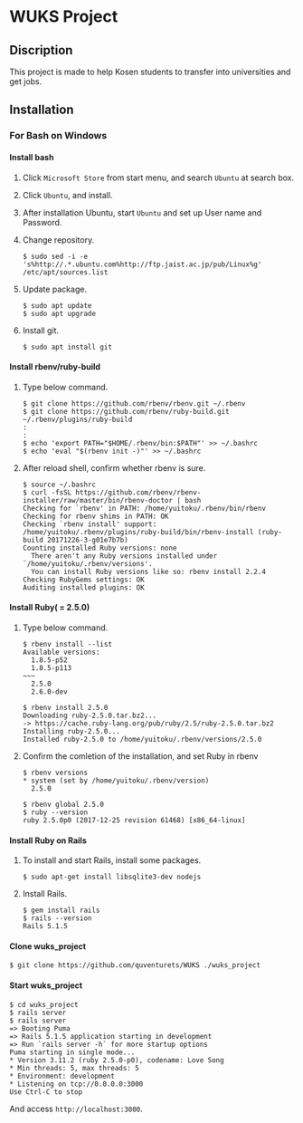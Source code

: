 # WUKS Project

## Discription
This project is made to help Kosen students to transfer into universities and get jobs.

## Installation

### For Bash on Windows
#### Install bash
1. Click `Microsoft Store` from start menu, and search `Ubuntu` at search box.

1. Click `Ubuntu`, and install.

1. After installation Ubuntu, start `Ubuntu` and set up User name and Password.

1. Change repository.
   
   ```
   $ sudo sed -i -e 's%http://.*.ubuntu.com%http://ftp.jaist.ac.jp/pub/Linux%g' /etc/apt/sources.list
   ```
1. Update package.

   ```
   $ sudo apt update
   $ sudo apt upgrade
   ```

1. Install git.

   ```
   $ sudo apt install git
   ```
   

#### Install rbenv/ruby-build
1. Type below command.
   
   ```
   $ git clone https://github.com/rbenv/rbenv.git ~/.rbenv
   $ git clone https://github.com/rbenv/ruby-build.git ~/.rbenv/plugins/ruby-build
   :
   :
   $ echo 'export PATH="$HOME/.rbenv/bin:$PATH"' >> ~/.bashrc
   $ echo 'eval "$(rbenv init -)"' >> ~/.bashrc
   ```
   
1. After reload shell, confirm whether rbenv is sure.

   ```
   $ source ~/.bashrc
   $ curl -fsSL https://github.com/rbenv/rbenv-installer/raw/master/bin/rbenv-doctor | bash
   Checking for `rbenv' in PATH: /home/yuitoku/.rbenv/bin/rbenv
   Checking for rbenv shims in PATH: OK
   Checking `rbenv install' support: /home/yuitoku/.rbenv/plugins/ruby-build/bin/rbenv-install (ruby-build 20171226-3-g01e7b7b)
   Counting installed Ruby versions: none
     There aren't any Ruby versions installed under `/home/yuitoku/.rbenv/versions'.
     You can install Ruby versions like so: rbenv install 2.2.4
   Checking RubyGems settings: OK
   Auditing installed plugins: OK
   ```

#### Install Ruby( = 2.5.0)
 1.  Type below command.
     ```
     $ rbenv install --list
     Available versions:
       1.8.5-p52
       1.8.5-p113
     ~~~
       2.5.0
       2.6.0-dev

     $ rbenv install 2.5.0
     Downloading ruby-2.5.0.tar.bz2...
     -> https://cache.ruby-lang.org/pub/ruby/2.5/ruby-2.5.0.tar.bz2
     Installing ruby-2.5.0...
     Installed ruby-2.5.0 to /home/yuitoku/.rbenv/versions/2.5.0
     ```
 1. Confirm the comletion of the installation, and set Ruby in rbenv
    ```
    $ rbenv versions
    * system (set by /home/yuitoku/.rbenv/version)
      2.5.0

    $ rbenv global 2.5.0
    $ ruby --version
    ruby 2.5.0p0 (2017-12-25 revision 61468) [x86_64-linux]
    ```
    
#### Install Ruby on Rails
1. To install and start Rails, install some packages.
   ```
   $ sudo apt-get install libsqlite3-dev nodejs
   ```
   
1. Install Rails.
   ```
   $ gem install rails
   $ rails --version
   Rails 5.1.5
   ```
#### Clone wuks_project
   ```
   $ git clone https://github.com/quventurets/WUKS ./wuks_project
   ```

#### Start wuks_project
  ```
  $ cd wuks_project
  $ rails server
  $ rails server
  => Booting Puma
  => Rails 5.1.5 application starting in development 
  => Run `rails server -h` for more startup options
  Puma starting in single mode...
  * Version 3.11.2 (ruby 2.5.0-p0), codename: Love Song
  * Min threads: 5, max threads: 5
  * Environment: development
  * Listening on tcp://0.0.0.0:3000
  Use Ctrl-C to stop
  ```
  And access `http://localhost:3000`.
